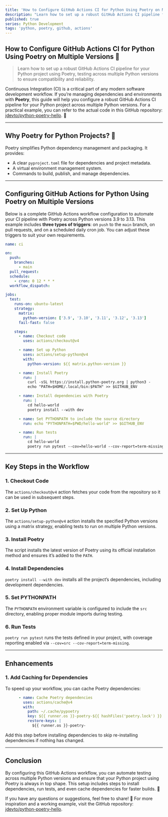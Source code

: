 ```yaml
---
title: 'How to Configure GitHub Actions CI for Python Using Poetry on Multiple Versions'
description: "Learn how to set up a robust GitHub Actions CI pipeline for your Python project using Poetry, testing across multiple Python versions to ensure compatibility and reliability."
published: true
series: Python Development
tags: 'python, poetry, github, actions'
---
```


## How to Configure GitHub Actions CI for Python Using Poetry on Multiple Versions 🚀

> Learn how to set up a robust GitHub Actions CI pipeline for your Python project using Poetry, testing across multiple Python versions to ensure compatibility and reliability.

Continuous Integration (CI) is a critical part of any modern software development workflow. If you’re managing dependencies and environments with **Poetry**, this guide will help you configure a robust GitHub Actions CI pipeline for your Python project across multiple Python versions. For a practical example, you can refer to the actual code in this GitHub repository: [jdevto/python-poetry-hello](https://github.com/jdevto/python-poetry-hello). 🎉

---

## Why Poetry for Python Projects? 🐍

Poetry simplifies Python dependency management and packaging. It provides:

- A clear `pyproject.toml` file for dependencies and project metadata.
- A virtual environment management system.
- Commands to build, publish, and manage dependencies.

---

## Configuring GitHub Actions for Python Using Poetry on Multiple Versions

Below is a complete GitHub Actions workflow configuration to automate your CI pipeline with Poetry across Python versions 3.9 to 3.13. This example includes **three types of triggers**: on `push` to the `main` branch, on pull requests, and on a scheduled daily cron job. You can adjust these triggers to suit your own requirements.

```yaml
name: ci

on:
  push:
    branches:
      - main
  pull_request:
  schedule:
    - cron: 0 12 * * *
  workflow_dispatch:

jobs:
  test:
    runs-on: ubuntu-latest
    strategy:
      matrix:
        python-version: ['3.9', '3.10', '3.11', '3.12', '3.13']
      fail-fast: false

    steps:
      - name: Checkout code
        uses: actions/checkout@v4

      - name: Set up Python
        uses: actions/setup-python@v4
        with:
          python-version: ${{ matrix.python-version }}

      - name: Install Poetry
        run: |
          curl -sSL https://install.python-poetry.org | python3 -
          echo "PATH=$HOME/.local/bin:$PATH" >> $GITHUB_ENV

      - name: Install dependencies with Poetry
        run: |
          cd hello-world
          poetry install --with dev

      - name: Set PYTHONPATH to include the source directory
        run: echo "PYTHONPATH=$PWD/hello-world" >> $GITHUB_ENV

      - name: Run tests
        run: |
          cd hello-world
          poetry run pytest --cov=hello-world --cov-report=term-missing
```

---

## Key Steps in the Workflow

### 1. **Checkout Code**

The `actions/checkout@v4` action fetches your code from the repository so it can be used in subsequent steps.

### 2. **Set Up Python**

The `actions/setup-python@v4` action installs the specified Python versions using a matrix strategy, enabling tests to run on multiple Python versions.

### 3. **Install Poetry**

The script installs the latest version of Poetry using its official installation method and ensures it’s added to the `PATH`.

### 4. **Install Dependencies**

`poetry install --with dev` installs all the project’s dependencies, including development dependencies.

### 5. **Set PYTHONPATH**

The `PYTHONPATH` environment variable is configured to include the `src` directory, enabling proper module imports during testing.

### 6. **Run Tests**

`poetry run pytest` runs the tests defined in your project, with coverage reporting enabled via `--cov=src --cov-report=term-missing`.

---

## Enhancements

### 1. **Add Caching for Dependencies**

To speed up your workflow, you can cache Poetry dependencies:

```yaml
      - name: Cache Poetry dependencies
        uses: actions/cache@v4
        with:
          path: ~/.cache/pypoetry
          key: ${{ runner.os }}-poetry-${{ hashFiles('poetry.lock') }}
          restore-keys: |
            ${{ runner.os }}-poetry-
```

Add this step before installing dependencies to skip re-installing dependencies if nothing has changed.

---

## Conclusion

By configuring this GitHub Actions workflow, you can automate testing across multiple Python versions and ensure that your Python project using Poetry is always in top shape. This setup includes steps to install dependencies, run tests, and even cache dependencies for faster builds. 🚀

If you have any questions or suggestions, feel free to share! 🙌 For more inspiration and a working example, visit the GitHub repository: [jdevto/python-poetry-hello](https://github.com/jdevto/python-poetry-hello).
